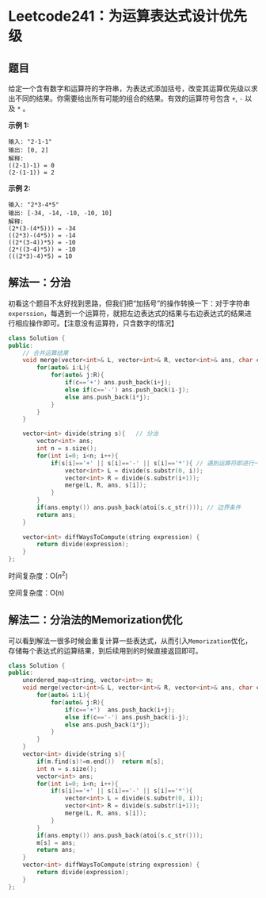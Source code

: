 # Leetcode241：为运算表达式设计优先级

## 题目

给定一个含有数字和运算符的字符串，为表达式添加括号，改变其运算优先级以求出不同的结果。你需要给出所有可能的组合的结果。有效的运算符号包含 `+`, `-` 以及 `*` 。

**示例 1:**

```
输入: "2-1-1"
输出: [0, 2]
解释: 
((2-1)-1) = 0 
(2-(1-1)) = 2
```

**示例 2:**

```
输入: "2*3-4*5"
输出: [-34, -14, -10, -10, 10]
解释: 
(2*(3-(4*5))) = -34 
((2*3)-(4*5)) = -14 
((2*(3-4))*5) = -10 
(2*((3-4)*5)) = -10 
(((2*3)-4)*5) = 10
```

## 解法一：分治

初看这个题目不太好找到思路，但我们把“加括号”的操作转换一下：对于字符串`experssion`，每遇到一个运算符，就把左边表达式的结果与右边表达式的结果进行相应操作即可。【注意没有运算符，只含数字的情况】

```c++
class Solution {
public:
    // 合并运算结果
    void merge(vector<int>& L, vector<int>& R, vector<int>& ans, char c){
        for(auto& i:L){
            for(auto& j:R){
                if(c=='+') ans.push_back(i+j);
                else if(c=='-') ans.push_back(i-j);
                else ans.push_back(i*j);
            }
        }
    }

    vector<int> divide(string s){	// 分治
        vector<int> ans;
        int n = s.size();
        for(int i=0; i<n; i++){
            if(s[i]=='+' || s[i]=='-' || s[i]=='*'){ // 遇到运算符即进行一次操作
                vector<int> L = divide(s.substr(0, i));
                vector<int> R = divide(s.substr(i+1));
                merge(L, R, ans, s[i]);
            }
        }
        if(ans.empty()) ans.push_back(atoi(s.c_str())); // 边界条件
        return ans;
    }
    
    vector<int> diffWaysToCompute(string expression) {
        return divide(expression);
    }
};
```

时间复杂度：O($n^2$)

空间复杂度：O(n)

## 解法二：分治法的Memorization优化

可以看到解法一很多时候会重复计算一些表达式，从而引入`Memorization`优化，存储每个表达式的运算结果，到后续用到的时候直接返回即可。

```c++
class Solution {
public:
    unordered_map<string, vector<int>> m;
    void merge(vector<int>& L, vector<int>& R, vector<int>& ans, char c){
        for(auto& i:L){
            for(auto& j:R){
                if(c=='+')  ans.push_back(i+j);
                else if(c=='-') ans.push_back(i-j);
                else ans.push_back(i*j);
            }
        }
    }
    vector<int> divide(string s){
        if(m.find(s)!=m.end())  return m[s];
        int n = s.size();
        vector<int> ans;
        for(int i=0; i<n; i++){
            if(s[i]=='+' || s[i]=='-' || s[i]=='*'){
                vector<int> L = divide(s.substr(0, i));
                vector<int> R = divide(s.substr(i+1));
                merge(L, R, ans, s[i]);
            }
        }
        if(ans.empty()) ans.push_back(atoi(s.c_str()));
        m[s] = ans;
        return ans;
    }
    vector<int> diffWaysToCompute(string expression) {
        return divide(expression);
    }
};
```


